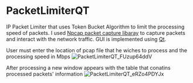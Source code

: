 # PacketLimiterQT
IP Packet Limiter that uses Token Bucket Algorithm to limit the processing speed of packets. I used [Npcap packet capture libaray](https://npcap.com/) to capture packets and interact with the network traffic. GUI is implemented using [Qt](https://www.qt.io/).

User must enter the location of pcap file that he wiches to process and the processing speed in Mbps
![PacketLimiterQT_FUzup64ddV](https://github.com/retroruiner/PacketLimiterQT/assets/65854400/36509773-e47c-426d-b621-fc4b050ec957)

After processing a new window appears with the table that conatins processed packets' information
![PacketLimiterQT_eRZo4PDYJx](https://github.com/retroruiner/PacketLimiterQT/assets/65854400/73372010-f17d-40a9-8162-398114451b40)
